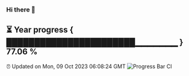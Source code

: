 ### Hi there 👋
⏳ Year progress { ███████████████████████▁▁▁▁▁▁▁ } 77.06 %
---
⏰ Updated on Mon, 09 Oct 2023 06:08:24 GMT
![Progress Bar CI](https://github.com/Moyi321/Moyi321/workflows/Progress%20Bar%20CI/badge.svg)
